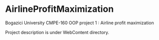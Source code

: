 # AirlineProfitMaximization
Bogazici University CMPE-160 OOP project 1 : Airline profit maximization

Project description is under WebContent directory.




